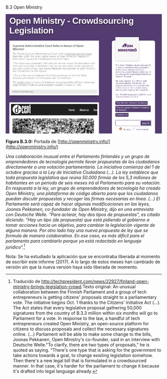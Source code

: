 B.3 Open Ministry

![image alt text](image_0.png)

**Figura B.3.0:** Portada de [http://openministry.info/](http://openministry.info/)

*Una colaboración inusual entre el Parlamento finlandés y un grupo de emprendedores de tecnología permite llevar propuestas de los ciudadanos directamente a una votación parlamentaria. La iniciativa comienza del 1 de octubre gracias a la Ley de Iniciativa Ciudadana (...). La ley establece que toda propuesta legislativa que reúna 50.000 firmas de los 5,3 millones de habitantes en un periodo de seis meses irá al Parlamento para su votación. En respuesta a la ley, un grupo de emprendedores de tecnología ha creado Open Ministry, una plataforma de código abierto para que los ciudadanos puedan discutir propuestas y recoger las firmas necesarias en línea. (...) El Parlamento será capaz de hacer algunas modificaciones en las leyes, Joonas Pekkanen, co-fundador de Open Ministry, dijo en una entrevista con Deutsche Welle. "Para aclarar, hay dos tipos de propuestas", es citado diciendo. "Hay un tipo (de propuesta) que está pidiendo al gobierno a tomar acciones hacia un objetivo, para cambiar la legislación vigente de alguna manera. Por otro lado hay una nueva propuesta de ley que se formula de manera colaborativa. En ese caso, es más difícil para el parlamento para cambiarlo porque ya está redactado en lenguaje jurídico".*[^1]

Nota: Se ha estudiado la aplicación que se encontraba liberada al momento de escribir este informe (2017). A lo largo de estos meses han cambiado de versión sin que la nueva versión haya sido liberada de momento.

[^1]: Traducido de http://techpresident.com/news/22927/finland-open-ministry-brings-legislation-crowd
Texto original: An unusual collaboration between the Finnish Parliament and a group of tech entrepreneurs is getting citizens' proposals straight to a parliamentary vote. The initiative begins Oct. 1 thanks to the Citizens' Initiative Act (...). The Act states that every legislative proposal gathering 50,000 signatures from the country of B.3.3 million within six months will go to Parliament for a vote. In response to the law, a handful of tech entrepreneurs created Open Ministry, an open-source platform for citizens to discuss proposals and collect the necessary signatures online. (...) Parliament will be able to make some change to the bills, Joonas Pekkanen, Open Ministry's co-founder, said in an interview with Deutsche Welle."To clarify, there are two types of proposals," he is quoted as saying. "There's one type that is asking for the government to take actions towards a goal, to change existing legislation somehow. Then there's a new legal bill that is formulated in a crowdsourced manner. In that case, it's harder for the parliament to change it because it's drafted into legal language already.

